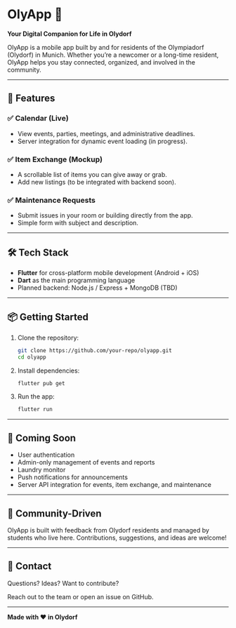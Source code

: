 # OlyApp 📱

**Your Digital Companion for Life in Olydorf**

OlyApp is a mobile app built by and for residents of the Olympiadorf (Olydorf) in Munich. Whether you’re a newcomer or a long-time resident, OlyApp helps you stay connected, organized, and involved in the community.

---

## 🚀 Features

### ✅ Calendar (Live)
- View events, parties, meetings, and administrative deadlines.
- Server integration for dynamic event loading (in progress).

### ✅ Item Exchange (Mockup)
- A scrollable list of items you can give away or grab.
- Add new listings (to be integrated with backend soon).

### ✅ Maintenance Requests
- Submit issues in your room or building directly from the app.
- Simple form with subject and description.

---

## 🛠️ Tech Stack

- **Flutter** for cross-platform mobile development (Android + iOS)
- **Dart** as the main programming language
- Planned backend: Node.js / Express + MongoDB (TBD)

---

## 📦 Getting Started

1. Clone the repository:
   ```bash
   git clone https://github.com/your-repo/olyapp.git
   cd olyapp
   ```

2. Install dependencies:
   ```bash
   flutter pub get
   ```

3. Run the app:
   ```bash
   flutter run
   ```

---

## 📲 Coming Soon

- User authentication
- Admin-only management of events and reports
- Laundry monitor
- Push notifications for announcements
- Server API integration for events, item exchange, and maintenance

---

## 🤝 Community-Driven

OlyApp is built with feedback from Olydorf residents and managed by students who live here. Contributions, suggestions, and ideas are welcome!

---

## 📣 Contact

Questions? Ideas? Want to contribute?

Reach out to the team or open an issue on GitHub.

---

**Made with ❤️ in Olydorf**
